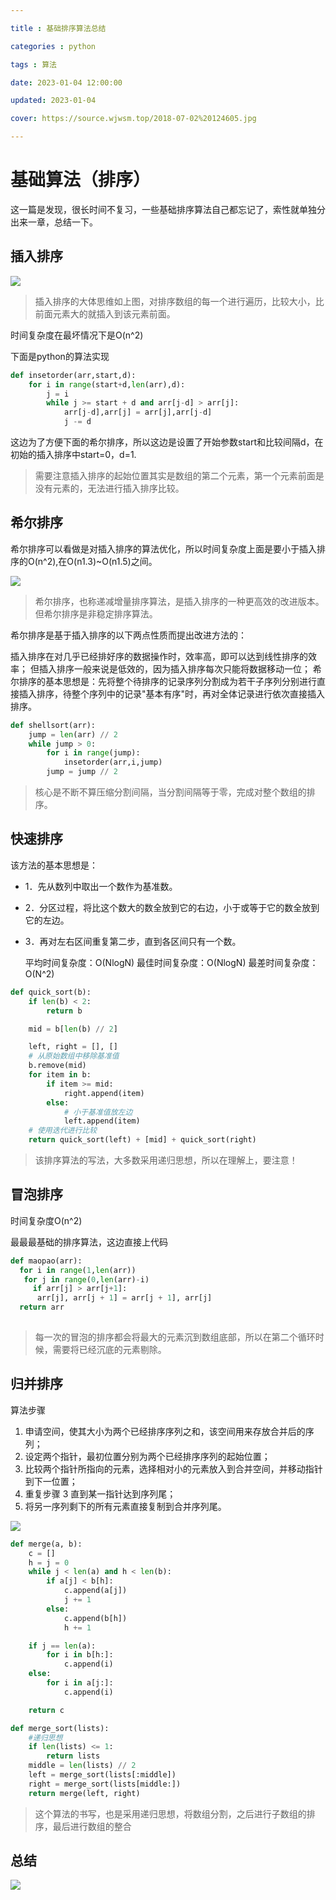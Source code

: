 ```yaml
---

title : 基础排序算法总结

categories : python

tags : 算法

date: 2023-01-04 12:00:00

updated: 2023-01-04

cover: https://source.wjwsm.top/2018-07-02%20124605.jpg

---
```


# 基础算法（排序）

这一篇是发现，很长时间不复习，一些基础排序算法自己都忘记了，索性就单独分出来一章，总结一下。

## 插入排序

![](https://source.wjwsm.top/insertionSort.gif)

> 插入排序的大体思维如上图，对排序数组的每一个进行遍历，比较大小，比前面元素大的就插入到该元素前面。

时间复杂度在最坏情况下是O(n^2)

下面是python的算法实现

~~~python
def insetorder(arr,start,d):
    for i in range(start+d,len(arr),d):
        j = i
        while j >= start + d and arr[j-d] > arr[j]:
            arr[j-d],arr[j] = arr[j],arr[j-d]
            j -= d
~~~

这边为了方便下面的希尔排序，所以这边是设置了开始参数start和比较间隔d，在初始的插入排序中start=0，d=1.

> 需要注意插入排序的起始位置其实是数组的第二个元素，第一个元素前面是没有元素的，无法进行插入排序比较。

## 希尔排序

希尔排序可以看做是对插入排序的算法优化，所以时间复杂度上面是要小于插入排序的O(n^2),在O(n1.3)~O(n1.5)之间。

![](https://source.wjwsm.top/%E5%B8%8C%E5%B0%94%E6%8E%92%E5%BA%8F.gif)

>希尔排序，也称递减增量排序算法，是插入排序的一种更高效的改进版本。但希尔排序是非稳定排序算法。

希尔排序是基于插入排序的以下两点性质而提出改进方法的：

插入排序在对几乎已经排好序的数据操作时，效率高，即可以达到线性排序的效率；
但插入排序一般来说是低效的，因为插入排序每次只能将数据移动一位；
希尔排序的基本思想是：先将整个待排序的记录序列分割成为若干子序列分别进行直接插入排序，待整个序列中的记录"基本有序"时，再对全体记录进行依次直接插入排序。

~~~python
def shellsort(arr):
    jump = len(arr) // 2
    while jump > 0:
        for i in range(jump):
            insetorder(arr,i,jump)
        jump = jump // 2

~~~

> 核心是不断不算压缩分割间隔，当分割间隔等于零，完成对整个数组的排序。

## 快速排序

该方法的基本思想是：

- 1．先从数列中取出一个数作为基准数。

- 2．分区过程，将比这个数大的数全放到它的右边，小于或等于它的数全放到它的左边。

- 3．再对左右区间重复第二步，直到各区间只有一个数。  

  平均时间复杂度：O(NlogN)
  最佳时间复杂度：O(NlogN)
  最差时间复杂度：O(N^2)

~~~python
def quick_sort(b):
    if len(b) < 2:
        return b

    mid = b[len(b) // 2]

    left, right = [], []
    # 从原始数组中移除基准值
    b.remove(mid)
    for item in b:
        if item >= mid:
            right.append(item)
        else:
            # 小于基准值放左边
            left.append(item)
    # 使用迭代进行比较
    return quick_sort(left) + [mid] + quick_sort(right)
~~~

> 该排序算法的写法，大多数采用递归思想，所以在理解上，要注意！

## 冒泡排序

时间复杂度O(n^2)

最最最基础的排序算法，这边直接上代码

~~~python
def maopao(arr):
  for i in range(1,len(arr))
   for j in range(0,len(arr)-i)
     if arr[j] > arr[j+1]:
      arr[j], arr[j + 1] = arr[j + 1], arr[j]
  return arr
         
~~~

> 每一次的冒泡的排序都会将最大的元素沉到数组底部，所以在第二个循环时候，需要将已经沉底的元素剔除。

## 归并排序

算法步骤

1. 申请空间，使其大小为两个已经排序序列之和，该空间用来存放合并后的序列；
2. 设定两个指针，最初位置分别为两个已经排序序列的起始位置；
3. 比较两个指针所指向的元素，选择相对小的元素放入到合并空间，并移动指针到下一位置；
4. 重复步骤 3 直到某一指针达到序列尾；
5. 将另一序列剩下的所有元素直接复制到合并序列尾。

![](https://source.wjwsm.top/mergeSort.gif)



~~~python
def merge(a, b):
    c = []
    h = j = 0
    while j < len(a) and h < len(b):
        if a[j] < b[h]:
            c.append(a[j])
            j += 1
        else:
            c.append(b[h])
            h += 1

    if j == len(a):
        for i in b[h:]:
            c.append(i)
    else:
        for i in a[j:]:
            c.append(i)

    return c

def merge_sort(lists):
    #递归思想
    if len(lists) <= 1:
        return lists
    middle = len(lists) // 2
    left = merge_sort(lists[:middle])
    right = merge_sort(lists[middle:])
    return merge(left, right)
~~~

> 这个算法的书写，也是采用递归思想，将数组分割，之后进行子数组的排序，最后进行数组的整合

## 总结

![](https://source.wjwsm.top/sort.png)